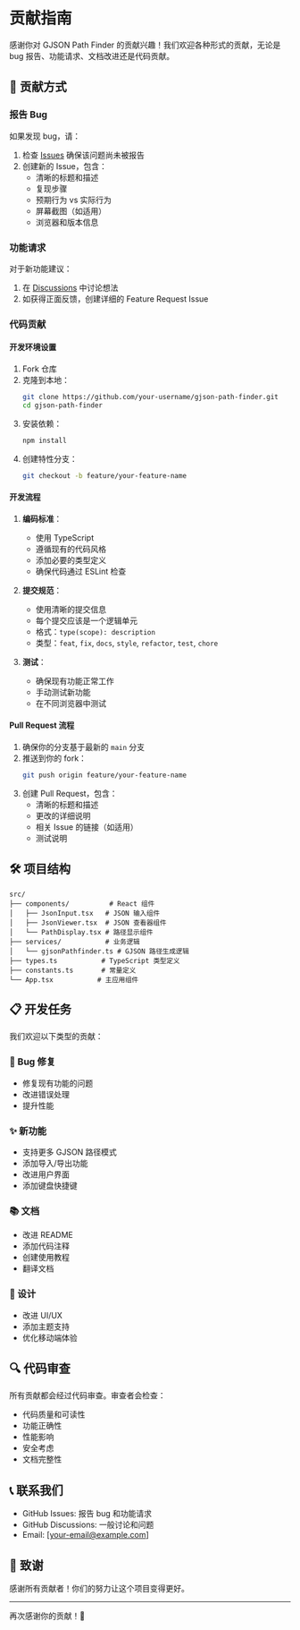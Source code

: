 # 贡献指南

感谢你对 GJSON Path Finder 的贡献兴趣！我们欢迎各种形式的贡献，无论是 bug 报告、功能请求、文档改进还是代码贡献。

## 🤝 贡献方式

### 报告 Bug

如果发现 bug，请：

1. 检查 [Issues](https://github.com/your-username/gjson-path-finder/issues) 确保该问题尚未被报告
2. 创建新的 Issue，包含：
   - 清晰的标题和描述
   - 复现步骤
   - 预期行为 vs 实际行为
   - 屏幕截图（如适用）
   - 浏览器和版本信息

### 功能请求

对于新功能建议：

1. 在 [Discussions](https://github.com/your-username/gjson-path-finder/discussions) 中讨论想法
2. 如获得正面反馈，创建详细的 Feature Request Issue

### 代码贡献

#### 开发环境设置

1. Fork 仓库
2. 克隆到本地：
   ```bash
   git clone https://github.com/your-username/gjson-path-finder.git
   cd gjson-path-finder
   ```
3. 安装依赖：
   ```bash
   npm install
   ```
4. 创建特性分支：
   ```bash
   git checkout -b feature/your-feature-name
   ```

#### 开发流程

1. **编码标准**：
   - 使用 TypeScript
   - 遵循现有的代码风格
   - 添加必要的类型定义
   - 确保代码通过 ESLint 检查

2. **提交规范**：
   - 使用清晰的提交信息
   - 每个提交应该是一个逻辑单元
   - 格式：`type(scope): description`
   - 类型：`feat`, `fix`, `docs`, `style`, `refactor`, `test`, `chore`

3. **测试**：
   - 确保现有功能正常工作
   - 手动测试新功能
   - 在不同浏览器中测试

#### Pull Request 流程

1. 确保你的分支基于最新的 `main` 分支
2. 推送到你的 fork：
   ```bash
   git push origin feature/your-feature-name
   ```
3. 创建 Pull Request，包含：
   - 清晰的标题和描述
   - 更改的详细说明
   - 相关 Issue 的链接（如适用）
   - 测试说明

## 🛠️ 项目结构

```
src/
├── components/          # React 组件
│   ├── JsonInput.tsx   # JSON 输入组件
│   ├── JsonViewer.tsx  # JSON 查看器组件
│   └── PathDisplay.tsx # 路径显示组件
├── services/           # 业务逻辑
│   └── gjsonPathfinder.ts # GJSON 路径生成逻辑
├── types.ts           # TypeScript 类型定义
├── constants.ts       # 常量定义
└── App.tsx           # 主应用组件
```

## 📋 开发任务

我们欢迎以下类型的贡献：

### 🐛 Bug 修复
- 修复现有功能的问题
- 改进错误处理
- 提升性能

### ✨ 新功能
- 支持更多 GJSON 路径模式
- 添加导入/导出功能
- 改进用户界面
- 添加键盘快捷键

### 📚 文档
- 改进 README
- 添加代码注释
- 创建使用教程
- 翻译文档

### 🎨 设计
- 改进 UI/UX
- 添加主题支持
- 优化移动端体验

## 🔍 代码审查

所有贡献都会经过代码审查。审查者会检查：

- 代码质量和可读性
- 功能正确性
- 性能影响
- 安全考虑
- 文档完整性

## 📞 联系我们

- GitHub Issues: 报告 bug 和功能请求
- GitHub Discussions: 一般讨论和问题
- Email: [your-email@example.com]

## 🙏 致谢

感谢所有贡献者！你们的努力让这个项目变得更好。

---

再次感谢你的贡献！🎉